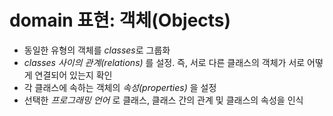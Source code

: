 # domain 표현: 객체(Objects)

- 동일한 유형의 객체를 *classes*로 그룹화
- *classes 사이의 관계(relations)* 를 설정. 즉, 서로 다른 클래스의 객체가 서로 어떻게 연결되어 있는지 확인
- 각 클래스에 속하는 객체의 *속성(properties)* 을 설정
- 선택한 *프로그래밍 언어* 로 클래스, 클래스 간의 관계 및 클래스의 속성을 인식